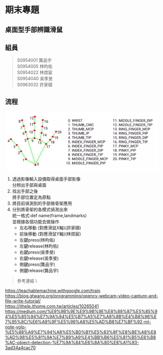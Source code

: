 # 期末專題

## 桌面型手部辨識滑鼠

## 組員

> S0954001 龔品宇 \
S0954005 林昀佑 \
S0954022 林煜宸 \
S0954040 吳季旻 \
S0963032 許家碩

## 流程

![image](demonstrate.png)

1. 透過影像輸入設備取得桌面手部影像 \
分辨出手部與桌面
2. 找出手部之後 \
將手部位置定為原點
3. 將目前偵測到的手部做骨架應用
4. 分別將骨架的各模式偵測出來 \
統一格式:def name(frame,landmarks) \
並根據各個功能去做操作
    * 左右移動 (對應滑鼠X軸)(許家碩)
    * 前後移動 (對應滑鼠Y軸)(林煜宸)
    * 左鍵press(林昀佑)
    * 左鍵release(林昀佑)
    * 右鍵press(吳季旻)
    * 右鍵release(吳季旻)
    * 側鍵press(龔品宇)
    * 側鍵release(龔品宇)

> 參考連結 \

<https://teachablemachine.withgoogle.com/train> \
<https://blog.gtwang.org/programming/opencv-webcam-video-capture-and-file-write-tutorial/> \
<https://ithelp.ithome.com.tw/articles/10265041> \
<https://medium.com/%E9%9B%9E%E9%9B%9E%E8%88%87%E5%85%94%E5%85%94%E7%9A%84%E5%B7%A5%E7%A8%8B%E4%B8%96%E7%95%8C/%E6%A9%9F%E5%99%A8%E5%AD%B8%E7%BF%92-ml-note-yolo-%E5%88%A9%E7%94%A8%E5%BD%B1%E5%83%8F%E8%BE%A8%E8%AD%98%E5%81%9A%E7%89%A9%E4%BB%B6%E5%81%B5%E6%B8%AC-object-detection-%E7%9A%84%E6%8A%80%E8%A1%93-3ad34a4cac70>
